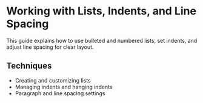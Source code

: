 # Working with Lists, Indents, and Line Spacing

This guide explains how to use bulleted and numbered lists, set indents, and adjust line spacing for clear layout.

## Techniques
- Creating and customizing lists
- Managing indents and hanging indents
- Paragraph and line spacing settings